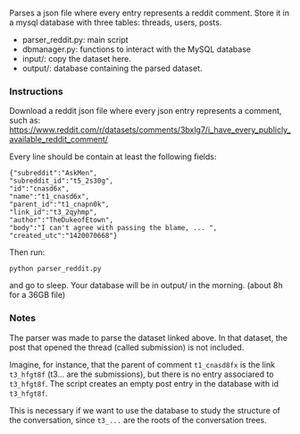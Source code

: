 Parses a json file where every entry represents a reddit comment.
Store it in a mysql database with three tables: threads, users, posts.

 - parser_reddit.py: main script
 - dbmanager.py: functions to interact with the MySQL database
 - input/:  copy the dataset here.
 - output/: database containing the parsed dataset.
   
### Instructions

Download a reddit json file where every json entry represents a comment, such as:
https://www.reddit.com/r/datasets/comments/3bxlg7/i_have_every_publicly_available_reddit_comment/

Every line should be contain at least the following fields:

    {"subreddit":"AskMen",
    "subreddit_id":"t5_2s30g",
    "id":"cnasd6x",
    "name":"t1_cnasd6x",
    "parent_id":"t1_cnapn0k",
    "link_id":"t3_2qyhmp",
    "author":"TheDukeofEtown",
    "body":"I can't agree with passing the blame, ... ",
    "created_utc":"1420070668"}

Then run:

    python parser_reddit.py
   
and go to sleep. Your database will be in output/ in the morning. (about 8h for a 36GB file)

### Notes
The parser was made to parse the dataset linked above. In that dataset, the post that opened the thread (called submission) is not included. 

Imagine, for instance, that the parent of comment `t1_cnasd8fx` is the link `t3_hfgt8f` (t3... are the submissions), but there is no entry associared to `t3_hfgt8f`. The script creates an empty post entry in the database with id `t3_hfgt8f`. 

This is necessary if we want to use the database to study the structure of the conversation, since `t3_...` are the roots of the conversation trees.